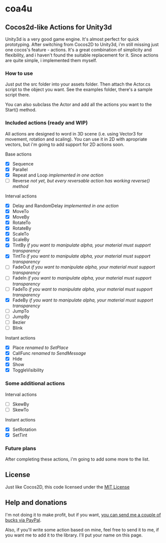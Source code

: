 coa4u
=====
## Cocos2d-like Actions for Unity3d

Unity3d is a very good game engine. It's almost perfect for quick prototyping.
After switching from Cocos2D to Unity3d, i'm still missing just one cocos's feature - actions.
It's a great combination of simplicity and flexibility, and i haven't found the suitable replacement for it.
Since actions are quite simple, i implemented them myself.

### How to use

Just put the src folder into your assets folder.
Then attach the Actor.cs script to the object you want.
See the examples folder, there's a sample script there.

You can also subclass the Actor and add all the actions you want to the Start() method.

### Included actions (ready and WIP) 
All actions are designed to word in 3D scene (i.e. using Vector3 for movement, rotation and scaling).
You can use it in 2D with apropriate vectors, but i'm going to add support for 2D actions soon.

Base actions
- [x]  Sequence
- [x]  Parallel
- [x]  Repeat and Loop *implemented in one action*
- [ ]  Reverse *not yet, but every reversable action has working reverse() method*

Interval actions
- [x]  Delay and RandomDelay *implemented in one action*
- [x]  MoveTo
- [x]  MoveBy
- [x]  RotateTo
- [x]  RotateBy
- [x]  ScaleTo
- [x]  ScaleBy
- [x]  TintBy *if you want to manipulate alpha, your material must support transparency*
- [x]  TintTo *if you want to manipulate alpha, your material must support transparency*
- [ ]  FadeOut *if you want to manipulate alpha, your material must support transparency*
- [ ]  FadeIn *if you want to manipulate alpha, your material must support transparency*
- [ ]  FadeTo *if you want to manipulate alpha, your material must support transparency*
- [x]  FadeBy *if you want to manipulate alpha, your material must support transparency*
- [ ]  JumpTo 
- [ ]  JumpBy
- [ ]  Bezier
- [ ]  Blink

Instant actions
- [x]  Place *renamed to SetPlace*
- [x]  CallFunc *renamed to SendMessage*
- [x]  Hide
- [x]  Show
- [x]  ToggleVisibility

### Some additional actions

Interval actions
- [ ]  SkewBy
- [ ]  SkewTo

Instant actions
- [x] SetRotation
- [x] SetTint

### Future plans
After completing these actions, i'm going to add some more to the list.

## License
Just like Cocos2D, this code licensed under the [MIT License](http://en.wikipedia.org/wiki/MIT_License)

## Help and donations
I'm not doing it to make profit, but if you want, [you can send me a couple of bucks via PayPal](https://www.paypal.com/cgi-bin/webscr?cmd=_s-xclick&hosted_button_id=Z64675TKXFRFU).

Also, if you'll write some action based on mine, feel free to send it to me, if you want me to add it to the library. I'll put your name on this page.

